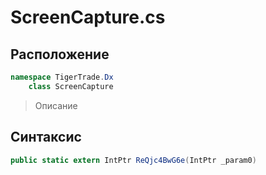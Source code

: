 
# ScreenCapture.cs
## Расположение
```csharp
namespace TigerTrade.Dx  
    class ScreenCapture
```

> Описание

## Синтаксис
```csharp
public static extern IntPtr ReQjc4BwG6e(IntPtr _param0)
```
